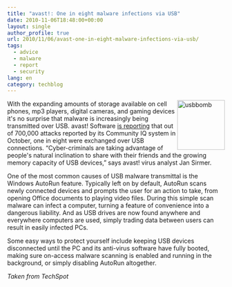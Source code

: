 ```yaml
---
title: "avast!: One in eight malware infections via USB"
date: 2010-11-06T18:48:00+00:00
layout: single
author_profile: true
url: 2010/11/06/avast-one-in-eight-malware-infections-via-usb/
tags:
  - advice
  - malware
  - report
  - security
lang: en
category: techblog
---
```

[<img title="usbbomb" border="0" alt="usbbomb" align="right" src="http://lh5.ggpht.com/_vaUVXcmC3OI/TNWb4Tf-0mI/AAAAAAAADGg/2vPlA-1LxPU/usbbomb_thumb%5B1%5D.jpg?imgmax=800" width="110" height="115" />](http://lh6.ggpht.com/_vaUVXcmC3OI/TNWb3HCoxuI/AAAAAAAADGc/qdn4Pt6pHPc/s1600-h/usbbomb%5B3%5D.jpg)

With the expanding amounts of storage available on cell phones, mp3 players, digital cameras, and gaming devices it's no surprise that malware is increasingly being transmitted over USB. avast! Software [is reporting](http://www.itworld.com/security/126540/usb-devices-play-part-one-out-every-eight-attacks) that out of 700,000 attacks reported by its Community IQ system in October, one in eight were exchanged over USB connections. “Cyber-criminals are taking advantage of people's natural inclination to share with their friends and the growing memory capacity of USB devices,” says avast! virus analyst Jan Sirmer.

One of the most common causes of USB malware transmittal is the Windows AutoRun feature. Typically left on by default, AutoRun scans newly connected devices and prompts the user for an action to take, from opening Office documents to playing video files. During this simple scan malware can infect a computer, turning a feature of convenience into a dangerous liability. And as USB drives are now found anywhere and everywhere computers are used, simply trading data between users can result in easily infected PCs.

Some easy ways to protect yourself include keeping USB devices disconnected until the PC and its anti-virus software have fully booted, making sure on-access malware scanning is enabled and running in the background, or simply disabling AutoRun altogether.

_Taken from TechSpot_